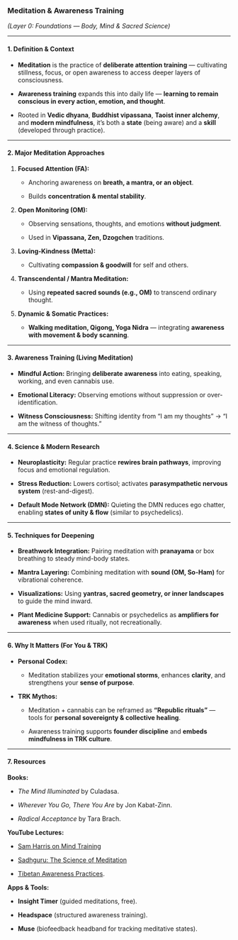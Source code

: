 ### **Meditation & Awareness Training**

_(Layer 0: Foundations — Body, Mind & Sacred Science)_

---

#### **1. Definition & Context**

- **Meditation** is the practice of **deliberate attention training** — cultivating stillness, focus, or open awareness to access deeper layers of consciousness.
    
- **Awareness training** expands this into daily life — **learning to remain conscious in every action, emotion, and thought**.
    
- Rooted in **Vedic dhyana**, **Buddhist vipassana**, **Taoist inner alchemy**, and **modern mindfulness**, it’s both a **state** (being aware) and a **skill** (developed through practice).
    

---

#### **2. Major Meditation Approaches**

1. **Focused Attention (FA):**
    
    - Anchoring awareness on **breath, a mantra, or an object**.
        
    - Builds **concentration & mental stability**.
        
2. **Open Monitoring (OM):**
    
    - Observing sensations, thoughts, and emotions **without judgment**.
        
    - Used in **Vipassana, Zen, Dzogchen** traditions.
        
3. **Loving-Kindness (Metta):**
    
    - Cultivating **compassion & goodwill** for self and others.
        
4. **Transcendental / Mantra Meditation:**
    
    - Using **repeated sacred sounds (e.g., OM)** to transcend ordinary thought.
        
5. **Dynamic & Somatic Practices:**
    
    - **Walking meditation, Qigong, Yoga Nidra** — integrating **awareness with movement & body scanning**.
        

---

#### **3. Awareness Training (Living Meditation)**

- **Mindful Action:** Bringing **deliberate awareness** into eating, speaking, working, and even cannabis use.
    
- **Emotional Literacy:** Observing emotions without suppression or over-identification.
    
- **Witness Consciousness:** Shifting identity from “I am my thoughts” → “I am the witness of thoughts.”
    

---

#### **4. Science & Modern Research**

- **Neuroplasticity:** Regular practice **rewires brain pathways**, improving focus and emotional regulation.
    
- **Stress Reduction:** Lowers cortisol; activates **parasympathetic nervous system** (rest-and-digest).
    
- **Default Mode Network (DMN):** Quieting the DMN reduces ego chatter, enabling **states of unity & flow** (similar to psychedelics).
    

---

#### **5. Techniques for Deepening**

- **Breathwork Integration:** Pairing meditation with **pranayama** or box breathing to steady mind-body states.
    
- **Mantra Layering:** Combining meditation with **sound (OM, So-Ham)** for vibrational coherence.
    
- **Visualizations:** Using **yantras, sacred geometry, or inner landscapes** to guide the mind inward.
    
- **Plant Medicine Support:** Cannabis or psychedelics as **amplifiers for awareness** when used ritually, not recreationally.
    

---

#### **6. Why It Matters (For You & TRK)**

- **Personal Codex:**
    
    - Meditation stabilizes your **emotional storms**, enhances **clarity**, and strengthens your **sense of purpose**.
        
- **TRK Mythos:**
    
    - Meditation + cannabis can be reframed as **“Republic rituals”** — tools for **personal sovereignty & collective healing**.
        
    - Awareness training supports **founder discipline** and **embeds mindfulness in TRK culture**.
        

---

#### **7. Resources**

**Books:**

- _The Mind Illuminated_ by Culadasa.
    
- _Wherever You Go, There You Are_ by Jon Kabat-Zinn.
    
- _Radical Acceptance_ by Tara Brach.
    

**YouTube Lectures:**

- [Sam Harris on Mind Training](https://www.youtube.com/watch?v=Ov3J4iH6f5Q)
    
- [Sadhguru: The Science of Meditation](https://www.youtube.com/watch?v=n2f0V4Tth0I)
    
- [Tibetan Awareness Practices](https://www.youtube.com/watch?v=zg0H_HY3IzM).
    

**Apps & Tools:**

- **Insight Timer** (guided meditations, free).
    
- **Headspace** (structured awareness training).
    
- **Muse** (biofeedback headband for tracking meditative states).
